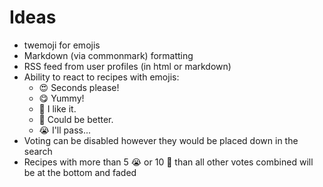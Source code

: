 # Ideas

- twemoji for emojis
- Markdown (via commonmark) formatting
- RSS feed from user profiles (in html or markdown)
- Ability to react to recipes with emojis: 
    - 😍 Seconds please!
    - 😋 Yummy!
    - 🙂 I like it.
    - ️🙁 Could be better.
    - 😭 I'll pass...
- Voting can be disabled however they would be placed down in the search
- Recipes with more than 5 😭 or 10️ 🙁 than all other votes combined will be at the bottom and faded